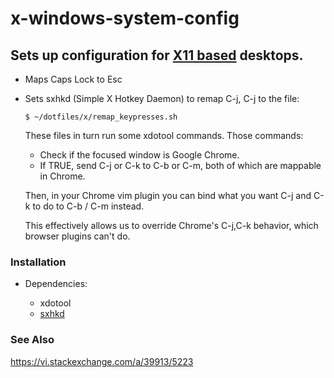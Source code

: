 # x-windows-system-config

## Sets up configuration for [X11 based](https://en.wikipedia.org/wiki/X_Window_System) desktops.

- Maps Caps Lock to Esc
- Sets sxhkd (Simple X Hotkey Daemon) to remap C-j, C-j to the file:

  ```
  $ ~/dotfiles/x/remap_keypresses.sh
  ```

  These files in turn run some xdotool commands. Those commands:

  - Check if the focused window is Google Chrome.
  - If TRUE, send C-j or C-k to C-b or C-m, both of which are mappable
    in Chrome.

  Then, in your Chrome vim plugin you can bind what you want C-j and C-k to
  do to C-b / C-m instead.

  This effectively allows us to override Chrome's C-j,C-k behavior, which
  browser plugins can't do.

### Installation

- Dependencies:

  - xdotool
  - [sxhkd](https://github.com/baskerville/sxhkd)

### See Also

https://vi.stackexchange.com/a/39913/5223
